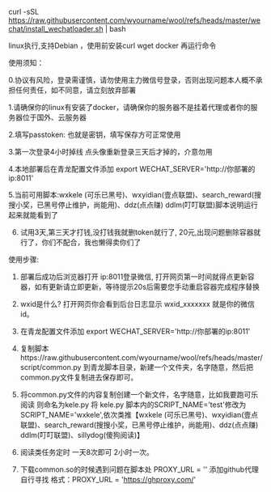 curl -sSL https://raw.githubusercontent.com/wyourname/wool/refs/heads/master/wechat/install_wechatloader.sh | bash

linux执行,支持Debian ，使用前安装curl wget docker 再运行命令

使用须知：

0.协议有风险，登录需谨慎，请勿使用主力微信号登录，否则出现问题本人概不承担任何责任，如不同意，请立刻放弃部署

1.请确保你的linux有安装了docker，请确保你的服务器不是挂着代理或者你的服务器位于国外、云服务器

2.填写passtoken: 也就是密钥，填写保存方可正常使用 

3.第一次登录4小时掉线 点头像重新登录三天后才掉的，介意勿用 

4.本地部署后在青龙配置文件添加 export WECHAT_SERVER='http://你部署的ip:8011' 

5.当前可用脚本:wxkele (可乐已黑号)、wxyidian(壹点联盟)、search_reward(搜搜小奖，已黑号停止维护，尚能用)、ddz(点点赚)  ddlm(叮叮联盟)脚本说明运行起来就能看到了

6. 试用3天,第三天才打钱,没打钱我就删token就行了, 20元,出现问题删除容器就行了，你们不配合，我也懒得卖你们了

使用步骤:

1. 部署后成功后浏览器打开 ip:8011登录微信, 打开网页第一时间就得点更新容器，如有更新请立即更新，等待提示20s后需要您手动重启容器完成程序替换

2. wxid是什么? 打开网页你会看到后台日志显示 wxid_xxxxxxx 就是你的微信id。

3. 在青龙配置文件添加 export WECHAT_SERVER='http://你部署的ip:8011'

4. 复制脚本https://raw.githubusercontent.com/wyourname/wool/refs/heads/master/script/common.py 到青龙脚本目录，新建一个文件夹，名字随意，然后把common.py文件复制进去保存即可。

5. 将common.py文件的内容复制创建一个新文件，名字随意，比如我要跑可乐阅读 则命名为kele.py 将 kele.py 脚本内的SCRIPT_NAME='test'修改为SCRIPT_NAME='wxkele',依次类推【wxkele (可乐已黑号)、wxyidian(壹点联盟)、search_reward(搜搜小奖，已黑号停止维护，尚能用)、ddz(点点赚)  ddlm(叮叮联盟)、sillydog(傻狗阅读)】

6. 阅读类任务定时 一天8次即可 2小时一次。

7. 下载common.so的时候遇到问题在脚本处 PROXY_URL = '' 添加github代理 自行寻找 格式：PROXY_URL = 'https://ghproxy.com/'
